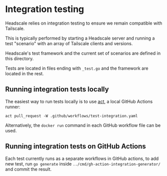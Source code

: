 # Integration testing

Headscale relies on integration testing to ensure we remain compatible with Tailscale.

This is typically performed by starting a Headscale server and running a test "scenario"
with an array of Tailscale clients and versions.

Headscale's test framework and the current set of scenarios are defined in this directory.

Tests are located in files ending with `_test.go` and the framework are located in the rest.

## Running integration tests locally

The easiest way to run tests locally is to use [act](https://github.com/nektos/act), a local GitHub Actions runner:

```
act pull_request -W .github/workflows/test-integration.yaml
```

Alternatively, the `docker run` command in each GitHub workflow file can be used.

## Running integration tests on GitHub Actions

Each test currently runs as a separate workflows in GitHub actions, to add new test, run
`go generate` inside `../cmd/gh-action-integration-generator/` and commit the result.
